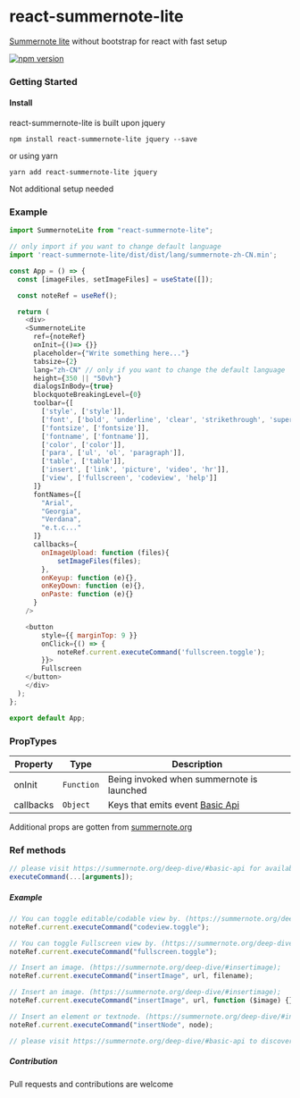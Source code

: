 # react-summernote-lite

[Summernote lite](https://github.com/summernote/summernote) without bootstrap for react with fast setup

[![npm version](https://badge.fury.io/js/react-summernote-lite.svg)](https://www.npmjs.com/package/react-summernote-lite)

### Getting Started

#### Install

react-summernote-lite is built upon jquery

```
npm install react-summernote-lite jquery --save
```

or using yarn

```
yarn add react-summernote-lite jquery
```

Not additional setup needed

### Example

```js
import SummernoteLite from "react-summernote-lite";

// only import if you want to change default language
import 'react-summernote-lite/dist/dist/lang/summernote-zh-CN.min';

const App = () => {
  const [imageFiles, setImageFiles] = useState([]);

  const noteRef = useRef();

  return (
    <div>
    <SummernoteLite
      ref={noteRef}
      onInit={()=> {}}
      placeholder={"Write something here..."}
      tabsize={2}
      lang="zh-CN" // only if you want to change the default language
      height={350 || "50vh"}
      dialogsInBody={true}
      blockquoteBreakingLevel={0}
      toolbar={[
        ['style', ['style']],
        ['font', ['bold', 'underline', 'clear', 'strikethrough', 'superscript', 'subscript']],
        ['fontsize', ['fontsize']],
        ['fontname', ['fontname']],
        ['color', ['color']],
        ['para', ['ul', 'ol', 'paragraph']],
        ['table', ['table']],
        ['insert', ['link', 'picture', 'video', 'hr']],
        ['view', ['fullscreen', 'codeview', 'help']]
      ]}
      fontNames={[
        "Arial",
        "Georgia",
        "Verdana",
        "e.t.c..."
      ]}
      callbacks={
        onImageUpload: function (files){
            setImageFiles(files);
        },
        onKeyup: function (e){},
        onKeyDown: function (e){},
        onPaste: function (e){}
      }
    />

    <button
        style={{ marginTop: 9 }}
        onClick={() => {
            noteRef.current.executeCommand('fullscreen.toggle');
        }}>
        Fullscreen
    </button>
    </div>
  );
};

export default App;
```

### PropTypes

| Property  | Type       | Description                                                                    |
| --------- | ---------- | ------------------------------------------------------------------------------ |
| onInit    | `Function` | Being invoked when summernote is launched                                      |
| callbacks | `Object`   | Keys that emits event [Basic Api](https://summernote.org/deep-dive/#callbacks) |

Additional props are gotten from [summernote.org](http://summernote.org/deep-dive)

### Ref methods

```js
// please visit https://summernote.org/deep-dive/#basic-api for available commands
executeCommand(...[arguments]);
```

##### Example

```js
// You can toggle editable/codable view by. (https://summernote.org/deep-dive/#codeview);
noteRef.current.executeCommand("codeview.toggle");

// You can toggle Fullscreen view by. (https://summernote.org/deep-dive/#fullscreen);
noteRef.current.executeCommand("fullscreen.toggle");

// Insert an image. (https://summernote.org/deep-dive/#insertimage);
noteRef.current.executeCommand("insertImage", url, filename);

// Insert an image. (https://summernote.org/deep-dive/#insertimage);
noteRef.current.executeCommand("insertImage", url, function ($image) {});

// Insert an element or textnode. (https://summernote.org/deep-dive/#insertnode);
noteRef.current.executeCommand("insertNode", node);

// please visit https://summernote.org/deep-dive/#basic-api to discover more of this apis
```

##### Contribution

Pull requests and contributions are welcome
